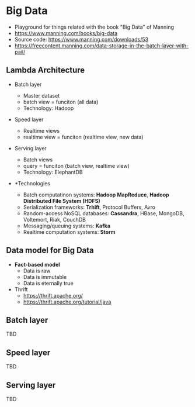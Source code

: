 # Big Data
* Playground for things related with the book "Big Data" of Manning
* https://www.manning.com/books/big-data
* Source code: https://www.manning.com/downloads/53
* https://freecontent.manning.com/data-storage-in-the-batch-layer-with-pail/

## Lambda Architecture

* Batch layer
    - Master dataset
    - batch view = funciton (all data)
    - Technology: Hadoop
* Speed layer
    - Realtime views
    - realtime view = funciton (realtime view, new data)
* Serving layer
    - Batch views
    - query = funciton (batch view, realtime view)
    - Technology: ElephantDB


* *Technologies
    * Batch computatinon systems: **Hadoop MapReduce**, **Hadoop Distributed File System (HDFS)**
    * Serialization frameworks: **Trhift**, Protocol Buffers, Avro
    * Random-access NoSQL databases: **Cassandra**, HBase, MongoDB, Voltemort, Riak, CouchDB
    * Messaging/queuing systems: **Kafka**
    * Realtime computation systems: **Storm** 


## Data model for Big Data
* **Fact-based model**
    - Data is raw
    - Data is immutable
    - Data is eternally true
* Thrift
    - https://thrift.apache.org/
    - https://thrift.apache.org/tutorial/java

## Batch layer
TBD


## Speed layer
TBD


## Serving layer
TBD
